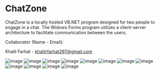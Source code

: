 # ChatZone
ChatZone is a locally hosted VB.NET program designed for two people to engage in a chat. The Widows Forms program utilizes a client-server architecture to facilitate communication between the users.

Collaborator (Name - Email):

Khalil Farhat - khalilrfarhat297@gmail.com

![image](https://github.com/KhalilFarhat/ChatZone/assets/100374222/cfee9d0e-c23a-4685-be94-90906581ac66)
![image](https://github.com/KhalilFarhat/ChatZone/assets/100374222/795983c6-8794-4cef-8ad0-15b29c91fc60)
![image](https://github.com/KhalilFarhat/ChatZone/assets/100374222/64ee39e6-85ee-4160-9bd5-ef16143b301f)
![image](https://github.com/KhalilFarhat/ChatZone/assets/100374222/fbe1c9db-a3eb-4f73-9232-eba89dd6597b)
![image](https://github.com/KhalilFarhat/ChatZone/assets/100374222/c4ceb5a9-b821-4fb7-8b30-4ded4cac23c2)
![image](https://github.com/KhalilFarhat/ChatZone/assets/100374222/62a4d5fb-90af-4c2b-8ded-daab36fbcdcd)
![image](https://github.com/KhalilFarhat/ChatZone/assets/100374222/b160055e-063e-462b-895d-a59d9a2f0114)
![image](https://github.com/KhalilFarhat/ChatZone/assets/100374222/e1a8208b-2b58-4bb5-b0fc-dc076fb5c64d)
![image](https://github.com/KhalilFarhat/ChatZone/assets/100374222/dd2bd925-85f8-472c-9933-5a9e7e5c85e6)
![image](https://github.com/KhalilFarhat/ChatZone/assets/100374222/6aaee460-c029-41c4-895c-24161783f9f8)
![image](https://github.com/KhalilFarhat/ChatZone/assets/100374222/9517bffc-2a96-44e5-b25e-bd5b29420acf)
![image](https://github.com/KhalilFarhat/ChatZone/assets/100374222/83276751-2e29-421f-9201-b63bded5f26f)
